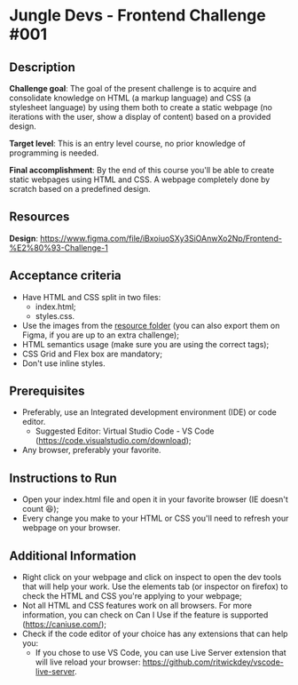 # Jungle Devs - Frontend Challenge #001

  ## Description
  **Challenge goal**: The goal of the present challenge is to acquire and consolidate knowledge on HTML (a markup language) and CSS (a stylesheet language) by using them both to create a static webpage (no iterations with the user, show a display of content) based on a provided design.
  
  **Target level**: This is an entry level course, no prior knowledge of programming is needed.
  
  **Final accomplishment**: By the end of this course you'll be able to create static webpages using HTML and CSS. A webpage completely done by scratch based on a predefined design.
  
  
  ## Resources
  **Design**: https://www.figma.com/file/iBxoiuoSXy3SiOAnwXo2Np/Frontend-%E2%80%93-Challenge-1
  
  
  ## Acceptance criteria
  * Have HTML and CSS split in two files:
    * index.html;
    * styles.css.
  * Use the images from the [resource folder](/resources) (you can also export them on Figma, if you are up to an extra challenge);
  * HTML semantics usage (make sure you are using the correct tags);
  * CSS Grid and Flex box are mandatory;
  * Don't use inline styles.
  
## Prerequisites
  * Preferably, use an Integrated development environment (IDE) or code editor. 
    * Suggested Editor: Virtual Studio Code - VS Code (https://code.visualstudio.com/download);
  * Any browser, preferably your favorite.
  
## Instructions to Run
  * Open your index.html file and open it in your favorite browser (IE doesn't count 😆);
  * Every change you make to your HTML or CSS you'll need to refresh your webpage on your browser.
  
## Additional Information
  * Right click on your webpage and click on inspect to open the dev tools that will help your work. Use the elements tab (or inspector on firefox) to check the HTML and CSS you're applying to your webpage;
  * Not all HTML and CSS features work on all browsers. For more information, you can check on Can I Use if the feature is supported (https://caniuse.com/);
  * Check if the code editor of your choice has any extensions that can help you:
    * If you chose to use VS Code, you can use Live Server extension that will live reload your browser: https://github.com/ritwickdey/vscode-live-server.
